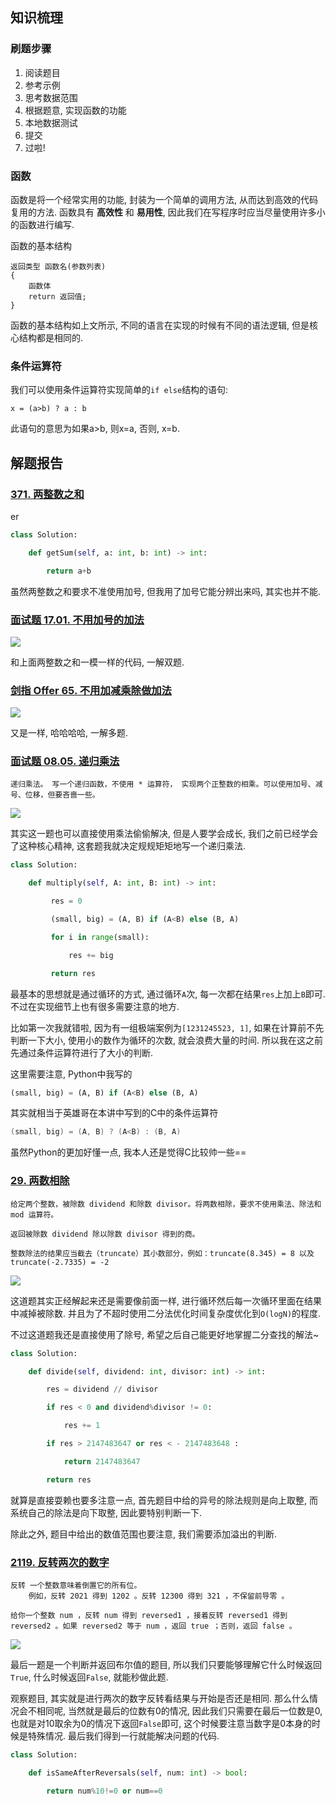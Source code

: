 ## 知识梳理
### 刷题步骤
1. 阅读题目
2. 参考示例
3. 思考数据范围
4. 根据题意, 实现函数的功能
5. 本地数据测试
6. 提交
7. 过啦!

### 函数
函数是将一个经常实用的功能, 封装为一个简单的调用方法, 从而达到高效的代码复用的方法.
函数具有 **高效性** 和 **易用性**, 因此我们在写程序时应当尽量使用许多小的函数进行编写.

函数的基本结构
```
返回类型 函数名(参数列表)
{
	函数体
	return 返回值;
}
```

函数的基本结构如上文所示, 不同的语言在实现的时候有不同的语法逻辑, 但是核心结构都是相同的.

### 条件运算符
我们可以使用条件运算符实现简单的```if else```结构的语句:

```
x = (a>b) ? a : b
```

此语句的意思为如果a>b, 则x=a, 否则, x=b.

## 解题报告
### [371. 两整数之和](https://leetcode-cn.com/problems/sum-of-two-integers/)
er

```python
class Solution:

	def getSum(self, a: int, b: int) -> int:

		return a+b
```

虽然两整数之和要求不准使用加号, 但我用了加号它能分辨出来吗, 其实也并不能.

### [面试题 17.01. 不用加号的加法](https://leetcode-cn.com/problems/add-without-plus-lcci/)
![](pics/Pasted%20image%2020220328222817.png)

和上面两整数之和一模一样的代码, 一解双题.

### [剑指 Offer 65. 不用加减乘除做加法](https://leetcode-cn.com/problems/bu-yong-jia-jian-cheng-chu-zuo-jia-fa-lcof/)
![](pics/Pasted%20image%2020220328222933.png)

又是一样, 哈哈哈哈, 一解多题.

### [面试题 08.05. 递归乘法](https://leetcode-cn.com/problems/recursive-mulitply-lcci/)
	递归乘法。 写一个递归函数，不使用 * 运算符， 实现两个正整数的相乘。可以使用加号、减号、位移，但要吝啬一些。

![](pics/Pasted%20image%2020220328224630.png)

其实这一题也可以直接使用乘法偷偷解决, 但是人要学会成长, 我们之前已经学会了这种核心精神, 这套题我就决定规规矩矩地写一个递归乘法.

```Python
class Solution:

	def multiply(self, A: int, B: int) -> int:

		 res = 0

		 (small, big) = (A, B) if (A<B) else (B, A)

		 for i in range(small):

			 res += big

		 return res
```

最基本的思想就是通过循环的方式, 通过循环```A```次, 每一次都在结果```res```上加上```B```即可. 不过在实现细节上也有很多需要注意的地方.

比如第一次我就错啦, 因为有一组极端案例为```[1231245523, 1]```, 如果在计算前不先判断一下大小, 使用小的数作为循环的次数, 就会浪费大量的时间. 所以我在这之前先通过条件运算符进行了大小的判断.

这里需要注意, Python中我写的

```Python
(small, big) = (A, B) if (A<B) else (B, A)
```

其实就相当于英雄哥在本讲中写到的C中的条件运算符

```C
(small, big) = (A, B) ? (A<B) : (B, A)
```

虽然Python的更加好懂一点, 我本人还是觉得C比较帅一些==

### [29. 两数相除](https://leetcode-cn.com/problems/divide-two-integers/)
	给定两个整数，被除数 dividend 和除数 divisor。将两数相除，要求不使用乘法、除法和 mod 运算符。
	
	返回被除数 dividend 除以除数 divisor 得到的商。
	
	整数除法的结果应当截去（truncate）其小数部分，例如：truncate(8.345) = 8 以及 truncate(-2.7335) = -2

![](pics/Pasted%20image%2020220328230610.png)

这道题其实正经解起来还是需要像前面一样, 进行循环然后每一次循环里面在结果中减掉被除数. 并且为了不超时使用二分法优化时间复杂度优化到```O(logN)```的程度.

不过这道题我还是直接使用了除号, 希望之后自己能更好地掌握二分查找的解法~

```Python
class Solution:

	def divide(self, dividend: int, divisor: int) -> int:

		res = dividend // divisor

		if res < 0 and dividend%divisor != 0:

			res += 1

		if res > 2147483647 or res < - 2147483648 :

			return 2147483647

		return res
```

就算是直接耍赖也要多注意一点, 首先题目中给的异号的除法规则是向上取整, 而系统自己的除法是向下取整, 因此要特别判断一下.

除此之外, 题目中给出的数值范围也要注意, 我们需要添加溢出的判断.

### [2119. 反转两次的数字](https://leetcode-cn.com/problems/a-number-after-a-double-reversal/)
	反转 一个整数意味着倒置它的所有位。
		例如，反转 2021 得到 1202 。反转 12300 得到 321 ，不保留前导零 。
		
	给你一个整数 num ，反转 num 得到 reversed1 ，接着反转 reversed1 得到 reversed2 。如果 reversed2 等于 num ，返回 true ；否则，返回 false 。

![](pics/Pasted%20image%2020220328233927.png)

最后一题是一个判断并返回布尔值的题目, 所以我们只要能够理解它什么时候返回```True```, 什么时候返回```False```, 就能秒做此题.

观察题目, 其实就是进行两次的数字反转看结果与开始是否还是相同. 那么什么情况会不相同呢, 当然就是最后的位数有0的情况, 因此我们只需要在最后一位数是0, 也就是对10取余为0的情况下返回```False```即可, 这个时候要注意当数字是0本身的时候是特殊情况. 最后我们得到一行就能解决问题的代码.

```Python
class Solution:

	def isSameAfterReversals(self, num: int) -> bool:

		return num%10!=0 or num==0
```